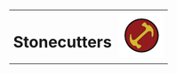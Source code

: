 <table>
  <tr>
    <td>
      <h1>Stonecutters</h1>
    </td>
    <td align="right">
      <img src="./Images/Logo magios.jpg" alt="Logo" width="80">
    </td>
  </tr>
</table>